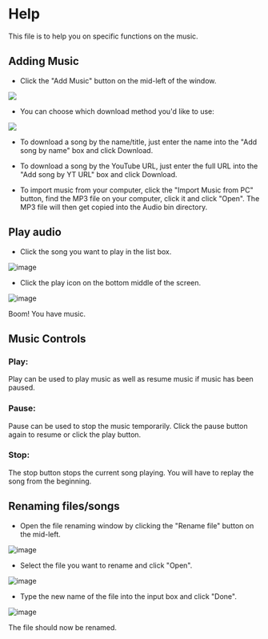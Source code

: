 # Help
This file is to help you on specific functions on the music.

## Adding Music
* Click the "Add Music" button on the mid-left of the window.

![](https://user-images.githubusercontent.com/69216256/147894176-a8288055-e8b5-4c4e-9fe2-122ece569211.png)

* You can choose which download method you'd like to use:

![](https://user-images.githubusercontent.com/69216256/147894210-7b11a4f2-075b-4dc9-89f6-9634bc102176.png)

* To download a song by the name/title, just enter the name into the "Add song by name" box and click Download.

* To download a song by the YouTube URL, just enter the full URL into the "Add song by YT URL" box and click Download.


* To import music from your computer, click the "Import Music from PC" button, find the MP3 file on your computer, click it and click "Open". The MP3 file will then get copied into the Audio bin directory.

## Play audio
* Click the song you want to play in the list box.

![image](https://user-images.githubusercontent.com/69216256/147937111-7c80cbdd-2cd9-4422-a5d9-362549403702.png)

* Click the play icon on the bottom middle of the screen.

![image](https://user-images.githubusercontent.com/69216256/147937243-817435ab-0453-48ec-a48a-c7d49bfcbd19.png)

Boom! You have music.

## Music Controls
### Play:
Play can be used to play music as well as resume music if music has been paused.

### Pause:
Pause can be used to stop the music temporarily. Click the pause button again to resume or click the play button.

### Stop:
The stop button stops the current song playing. You will have to replay the song from the beginning.

## Renaming files/songs
* Open the file renaming window by clicking the "Rename file" button on the mid-left.

![image](https://user-images.githubusercontent.com/69216256/147937798-1ce0ee43-f887-409c-8ddf-0b1aa223f518.png)

* Select the file you want to rename and click "Open".

![image](https://user-images.githubusercontent.com/69216256/147938003-31049fe1-202b-4d37-8696-35b231899f8f.png)

* Type the new name of the file into the input box and click "Done".

![image](https://user-images.githubusercontent.com/69216256/147938227-6c6aea8f-b247-4ca9-ac3a-a56ced27991e.png)

The file should now be renamed.